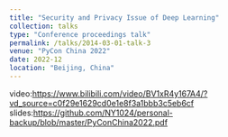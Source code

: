 ```yaml
---
title: "Security and Privacy Issue of Deep Learning"
collection: talks
type: "Conference proceedings talk"
permalink: /talks/2014-03-01-talk-3
venue: "PyCon China 2022"
date: 2022-12
location: "Beijing, China"
---
```


video:https://www.bilibili.com/video/BV1xR4y167A4/?vd_source=c0f29e1629cd0e1e8f3a1bbb3c5eb6cf
slides:https://github.com/NY1024/personal-backup/blob/master/PyConChina2022.pdf

